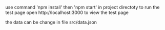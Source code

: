 use command 'npm install' then 'npm start' in project directoty to run the test page
open http://localhost:3000 to view the test page

the data can be change in file src/data.json
 
